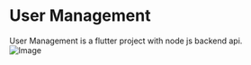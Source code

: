 # User Management
 
 User Management is a flutter project with node js backend api.<br>
 ![Image](screenshot.jpg)

